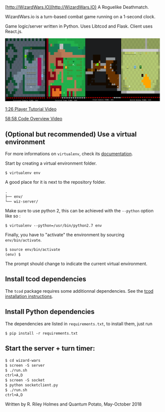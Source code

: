 [http://WizardWars.IO](http://WizardWars.IO)
A Roguelike Deathmatch. 

WizardWars.io is a turn-based combat game running on a 1-second clock.

Game logic/server written in Python. Uses Libtcod and Flask. Client uses React.js.

![Screenshot](screenshot.png?raw=true "Screenshot")

[1:26 Player Tutorial Video](https://www.youtube.com/watch?v=An9qhpav9kM)

[58:58 Code Overview Video](https://www.youtube.com/watch?v=WU-UTHbe3Hc)




## (Optional but recommended) Use a virtual environment
For more informations on `virtualenv`, check its [documentation](https://virtualenv.pypa.io/en/latest/).

Start by creating a virtual environment folder.
```
$ virtualenv env
```
A good place for it is next to the repository folder.
```
.
├── env/
└── wiz-server/
```
Make sure to use python 2, this can be achieved with the `--python` option like so :
```
$ virtualenv --python=/usr/bin/python2.7 env
```
Finally, you have to "activate" the environment by sourcing `env/bin/activate`.
```
$ source env/bin/activate
(env) $
```
The prompt should change to indicate the current virtual environment.

## Install tcod dependencies
The `tcod` package requires some additionnal dependencies. See the [tcod installation instructions](https://github.com/libtcod/python-tcod#installation).


## Install Python dependencies
The dependencies are listed in `requirements.txt`, to install them, just run
```
$ pip install -r requirements.txt
```





## Start the server + turn timer:

```
$ cd wizard-wars
$ screen -S server
$ ./run.sh
ctrl+A,D
$ screen -S socket
$ python socketclient.py
$ ./run.sh
ctrl+A,D
```

Written by R. Riley Holmes and Quantum Potato, May-October 2018
